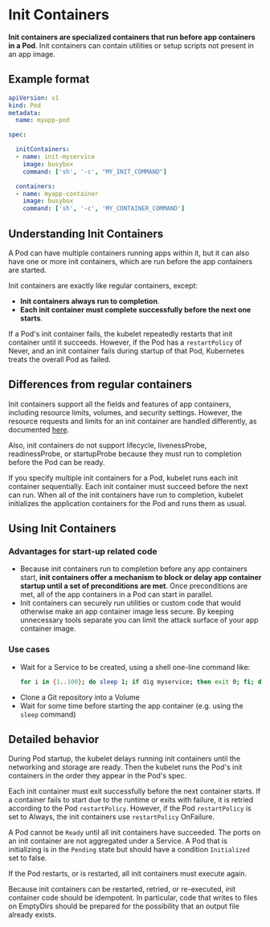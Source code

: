 # Init Containers

**Init containers are specialized containers that run before app containers in a Pod**. Init containers can contain utilities or setup scripts not present in an app image.

## Example format

```yaml
apiVersion: v1
kind: Pod
metadata:
  name: myapp-pod

spec:

  initContainers:
  - name: init-myservice
    image: busybox
    command: ['sh', '-c', "MY_INIT_COMMAND"]

  containers:
  - name: myapp-container
    image: busybox
    command: ['sh', '-c', 'MY_CONTAINER_COMMAND']
```

## Understanding Init Containers

A Pod can have multiple containers running apps within it, but it can also have one or more init containers, which are run before the app containers are started.

Init containers are exactly like regular containers, except:

- **Init containers always run to completion**.
- **Each init container must complete successfully before the next one starts**.

If a Pod's init container fails, the kubelet repeatedly restarts that init container until it succeeds. However, if the Pod has a `restartPolicy` of Never, and an init container fails during startup of that Pod, Kubernetes treats the overall Pod as failed.

## Differences from regular containers

Init containers support all the fields and features of app containers, including resource limits, volumes, and security settings. However, the resource requests and limits for an init container are handled differently, as documented [here](https://kubernetes.io/docs/concepts/workloads/pods/init-containers/#resources).

Also, init containers do not support lifecycle, livenessProbe, readinessProbe, or startupProbe because they must run to completion before the Pod can be ready.

If you specify multiple init containers for a Pod, kubelet runs each init container sequentially. Each init container must succeed before the next can run. When all of the init containers have run to completion, kubelet initializes the application containers for the Pod and runs them as usual.

## Using Init Containers

### Advantages for start-up related code

- Because init containers run to completion before any app containers start, **init containers offer a mechanism to block or delay app container startup until a set of preconditions are met**. Once preconditions are met, all of the app containers in a Pod can start in parallel.
- Init containers can securely run utilities or custom code that would otherwise make an app container image less secure. By keeping unnecessary tools separate you can limit the attack surface of your app container image.

### Use cases

- Wait for a Service to be created, using a shell one-line command like:
    ```bash
    for i in {1..100}; do sleep 1; if dig myservice; then exit 0; fi; done; exit 1
    ```
- Clone a Git repository into a Volume
- Wait for some time before starting the app container (e.g. using the `sleep` command)

## Detailed behavior

During Pod startup, the kubelet delays running init containers until the networking and storage are ready. Then the kubelet runs the Pod's init containers in the order they appear in the Pod's spec.

Each init container must exit successfully before the next container starts. If a container fails to start due to the runtime or exits with failure, it is retried according to the Pod `restartPolicy`. However, if the Pod `restartPolicy` is set to Always, the init containers use `restartPolicy` OnFailure.

A Pod cannot be `Ready` until all init containers have succeeded. The ports on an init container are not aggregated under a Service. A Pod that is initializing is in the `Pending` state but should have a condition `Initialized` set to false.

If the Pod restarts, or is restarted, all init containers must execute again.

Because init containers can be restarted, retried, or re-executed, init container code should be idempotent. In particular, code that writes to files on EmptyDirs should be prepared for the possibility that an output file already exists.
